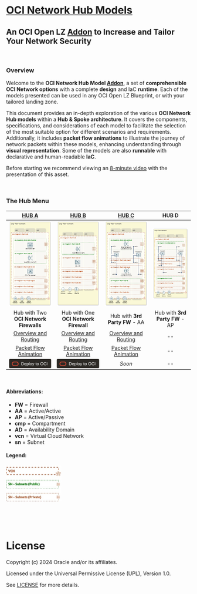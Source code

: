 
# **[OCI Network Hub Models](#)**
## **An OCI Open LZ [Addon](#) to Increase and Tailor Your Network Security**

&nbsp; 

### Overview
Welcome to the **OCI Network Hub Model [Addon](#)**, a set of **comprehensible OCI Network options** with a complete **design** and IaC **runtime**. Each of the models presented can be used in any OCI Open LZ Blueprint, or with your tailored landing zone.

This document provides an in-depth exploration of the various **OCI Network Hub models** within a **Hub & Spoke architecture**. It covers the components, specifications, and considerations of each model to facilitate the selection of the most suitable option for different scenarios and requirements. Additionally, it includes **packet flow animations** to illustrate the journey of network packets within these models, enhancing understanding through **visual representation**. Some of the models are also **runnable** with declarative and human-readable **IaC**.

Before starting we recommend viewing an [8-minute video](https://www.linkedin.com/feed/update/urn:li:activity:7259852779647631360/) with the presentation of this asset. 

&nbsp; 

### The Hub Menu

| [**HUB A**](/addons/oci-hub-models/hub_a/readme.md) | [**HUB B**](/addons/oci-hub-models/hub_b/readme.md) | [**HUB C**](/addons/oci-hub-models/hub_c/readme.md)  | **HUB D**  | 
|:-:|:-:|:-:|:-:|
| [<img src="hub_a/images/hub_a_design.png" width="300" height="">](/addons/oci-hub-models/hub_a/readme.md) | [<img src="hub_b/images/hub_b_design.png" width="300" height="">](/addons/oci-hub-models/hub_b/readme.md) | [<img src="hub_c/images/hub_c_design.png" width="300" height="">](/addons/oci-hub-models/hub_c/readme.md) | <img src="hub_d/images/hub_d_design.png" width="315" height=""> | 
| Hub with Two **OCI Network Firewalls** | Hub with One **OCI Network Firewall** | Hub with **3rd Party FW** - AA | Hub with **3rd Party FW** - AP |
| [Overview and Routing](/addons/oci-hub-models/hub_a/readme.md)  | [Overview and Routing](/addons/oci-hub-models/hub_b/readme.md) | [Overview and Routing](/addons/oci-hub-models/hub_c/readme.md) | -- |
| [Packet Flow Animation](/addons/oci-hub-models/hub_a/hub-a-packet_flow.md) | [Packet Flow Animation](/addons/oci-hub-models/hub_b/hub-b-packet_flow.md) | [Packet Flow Animation](/addons/oci-hub-models/hub_c/hub-c-packet_flow.md) | -- |
|  [<img src="/commons/images/DeployToOCI.svg"  height="25" align="center">](/addons/oci-hub-models/hub_a/readme.md#5-deploy) | [<img src="/commons/images/DeployToOCI.svg"  height="25" align="center">](/addons/oci-hub-models/hub_b/readme.md#5-deploy) | *Soon* | --

&nbsp; 

#### Abbreviations:
- **FW** = Firewall
- **AA** = Active/Active
- **AP** = Active/Passive
- **cmp** = Compartment
- **AD** = Availability Domain
- **vcn** = Virtual Cloud Network
- **sn** = Subnet
 
 #### Legend:
<img src="images/oci_hub_models_legend.jpg" width="150" height="value"> 



&nbsp; 



&nbsp; 

# License

Copyright (c) 2024 Oracle and/or its affiliates.

Licensed under the Universal Permissive License (UPL), Version 1.0.

See [LICENSE](/LICENSE.txt) for more details.
